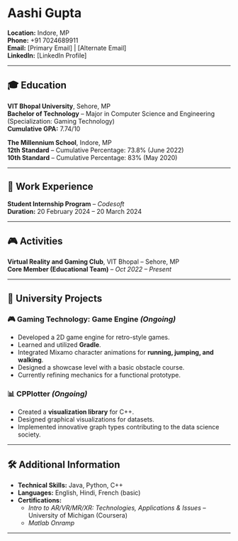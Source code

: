 # Aashi Gupta

**Location:** Indore, MP  
**Phone:** +91 7024689911  
**Email:** [Primary Email] | [Alternate Email]  
**LinkedIn:** [LinkedIn Profile]

---

## 🎓 Education

**VIT Bhopal University**, Sehore, MP  
**Bachelor of Technology** – Major in Computer Science and Engineering (Specialization: Gaming Technology)  
**Cumulative GPA:** 7.74/10

**The Millennium School**, Indore, MP  
**12th Standard** – Cumulative Percentage: 73.8% (June 2022)  
**10th Standard** – Cumulative Percentage: 83% (May 2020)

---

## 💼 Work Experience

**Student Internship Program** – *Codesoft*  
**Duration:** 20 February 2024 – 20 March 2024

---

## 🎮 Activities

**Virtual Reality and Gaming Club**, VIT Bhopal – Sehore, MP  
**Core Member (Educational Team)** – *Oct 2022 – Present*

---

## 🚀 University Projects

### 🎮 Gaming Technology: Game Engine *(Ongoing)*
- Developed a 2D game engine for retro-style games.
- Learned and utilized **Gradle**.
- Integrated Mixamo character animations for **running, jumping, and walking**.
- Designed a showcase level with a basic obstacle course.
- Currently refining mechanics for a functional prototype.

### 📊 CPPlotter *(Ongoing)*
- Created a **visualization library** for C++.
- Designed graphical visualizations for datasets.
- Implemented innovative graph types contributing to the data science society.

---

## 🛠️ Additional Information

- **Technical Skills:** Java, Python, C++  
- **Languages:** English, Hindi, French (basic)  
- **Certifications:**  
  - *Intro to AR/VR/MR/XR: Technologies, Applications & Issues* – University of Michigan (Coursera)  
  - *Matlab Onramp*

---
